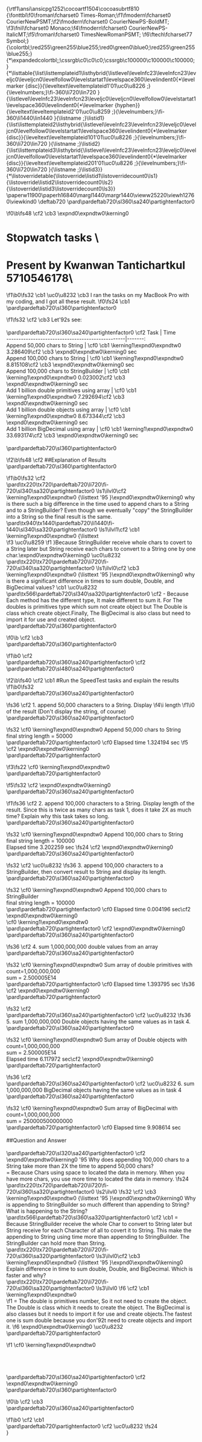 {\rtf1\ansi\ansicpg1252\cocoartf1504\cocoasubrtf810
{\fonttbl\f0\froman\fcharset0 Times-Roman;\f1\fmodern\fcharset0 CourierNewPSMT;\f2\fmodern\fcharset0 CourierNewPS-BoldMT;
\f3\fnil\fcharset0 Monaco;\f4\fmodern\fcharset0 CourierNewPS-ItalicMT;\f5\froman\fcharset0 TimesNewRomanPSMT;
\f6\ftech\fcharset77 Symbol;}
{\colortbl;\red255\green255\blue255;\red0\green0\blue0;\red255\green255\blue255;}
{\*\expandedcolortbl;;\cssrgb\c0\c0\c0;\cssrgb\c100000\c100000\c100000;}
{\*\listtable{\list\listtemplateid1\listhybrid{\listlevel\levelnfc23\levelnfcn23\leveljc0\leveljcn0\levelfollow0\levelstartat1\levelspace360\levelindent0{\*\levelmarker \{disc\}}{\leveltext\leveltemplateid1\'01\uc0\u8226 ;}{\levelnumbers;}\fi-360\li720\lin720 }{\listlevel\levelnfc23\levelnfcn23\leveljc0\leveljcn0\levelfollow0\levelstartat1\levelspace360\levelindent0{\*\levelmarker \{hyphen\}}{\leveltext\leveltemplateid2\'01\uc0\u8259 ;}{\levelnumbers;}\fi-360\li1440\lin1440 }{\listname ;}\listid1}
{\list\listtemplateid2\listhybrid{\listlevel\levelnfc23\levelnfcn23\leveljc0\leveljcn0\levelfollow0\levelstartat1\levelspace360\levelindent0{\*\levelmarker \{disc\}}{\leveltext\leveltemplateid101\'01\uc0\u8226 ;}{\levelnumbers;}\fi-360\li720\lin720 }{\listname ;}\listid2}
{\list\listtemplateid3\listhybrid{\listlevel\levelnfc23\levelnfcn23\leveljc0\leveljcn0\levelfollow0\levelstartat1\levelspace360\levelindent0{\*\levelmarker \{disc\}}{\leveltext\leveltemplateid201\'01\uc0\u8226 ;}{\levelnumbers;}\fi-360\li720\lin720 }{\listname ;}\listid3}}
{\*\listoverridetable{\listoverride\listid1\listoverridecount0\ls1}{\listoverride\listid2\listoverridecount0\ls2}{\listoverride\listid3\listoverridecount0\ls3}}
\paperw11900\paperh16840\margl1440\margr1440\vieww25220\viewh12760\viewkind0
\deftab720
\pard\pardeftab720\sl360\sa240\partightenfactor0

\f0\b\fs48 \cf2 \cb3 \expnd0\expndtw0\kerning0
# Stopwatch tasks \
# Present by Kwanwan Tantichartkul 5710546178\

\f1\b0\fs32 \cb1 \uc0\u8232 \cb3 I ran the tasks on my MacBook Pro with my coding, and I got all these result.
\f0\fs24 \cb1 \
\pard\pardeftab720\sl360\partightenfactor0

\f1\fs32 \cf2 \cb3 Let\'92s see:\
\
\pard\pardeftab720\sl360\sa240\partightenfactor0
\cf2 Task                                             | Time \
-------------------------------------------------|-------: \
Append 50,000 chars to String         		    | \cf0 \cb1 \kerning1\expnd0\expndtw0 3.286409\cf2 \cb3 \expnd0\expndtw0\kerning0
 sec \
Append 100,000 chars to String        		    | \cf0 \cb1 \kerning1\expnd0\expndtw0 8.815108\cf2 \cb3 \expnd0\expndtw0\kerning0
 sec \
Append 100,000 chars to StringBuilder            | \cf0 \cb1 \kerning1\expnd0\expndtw0 0.023002\cf2 \cb3 \expnd0\expndtw0\kerning0
 sec \
Add 1 billion double primitives using array      | \cf0 \cb1 \kerning1\expnd0\expndtw0 7.292694\cf2 \cb3 \expnd0\expndtw0\kerning0
 sec\
Add 1 billion double objects using array         | \cf0 \cb1 \kerning1\expnd0\expndtw0 8.673344\cf2 \cb3 \expnd0\expndtw0\kerning0
 sec\
Add 1 billion BigDecimal using array             | \cf0 \cb1 \kerning1\expnd0\expndtw0 33.693174\cf2 \cb3 \expnd0\expndtw0\kerning0
 sec\
\
\pard\pardeftab720\sl360\partightenfactor0

\f2\b\fs48 \cf2 ##Explanation of Results\
\pard\pardeftab720\sl360\partightenfactor0

\f1\b0\fs32 \cf2 \
\pard\tx220\tx720\pardeftab720\li720\fi-720\sl340\sa320\partightenfactor0
\ls1\ilvl0\cf2 \kerning1\expnd0\expndtw0 {\listtext	\'95	}\expnd0\expndtw0\kerning0
why is there such a big difference in the time used to append chars to a String and to a StringBuilder? Even though we eventually "copy" the StringBuilder into a String so the final result is the same. \
\pard\tx940\tx1440\pardeftab720\li1440\fi-1440\sl340\sa320\partightenfactor0
\ls1\ilvl1\cf2 \cb1 \kerning1\expnd0\expndtw0 {\listtext	
\f3 \uc0\u8259 
\f1 	}Because StringBuilder receive whole chars to covert to a String later but String receive each chars to convert to a String one by one char.\expnd0\expndtw0\kerning0
\uc0\u8232 \
\pard\tx220\tx720\pardeftab720\li720\fi-720\sl340\sa320\partightenfactor0
\ls1\ilvl0\cf2 \cb3 \kerning1\expnd0\expndtw0 {\listtext	\'95	}\expnd0\expndtw0\kerning0
why is there a significant difference in times to sum double, Double, and BigDecimal values? \cb1 \uc0\u8232 \
\pard\tx566\pardeftab720\sl340\sa320\partightenfactor0
\cf2      -  Because Each method has the different type, It make different to sum it. For The doubles is primitives type which sum not create object but The Double is class which create object.Finally, The BigDecimal is also class but need to import it for use and created object.\
\pard\pardeftab720\sl360\partightenfactor0

\f0\b \cf2 \cb3 \
\pard\pardeftab720\sl360\partightenfactor0

\f1\b0 \cf2 \
\pard\pardeftab720\sl360\sa240\partightenfactor0
\cf2 \
\pard\pardeftab720\sl480\sa240\partightenfactor0

\f2\b\fs40 \cf2 \cb1 #Run the SpeedTest tasks and explain the results 
\f1\b0\fs32 \
\pard\pardeftab720\sl360\sa240\partightenfactor0

\fs36 \cf2 1. append 50,000 characters to a String. Display 
\f4\i length 
\f1\i0 of the result (Don't display the string, of course) \
\pard\pardeftab720\sl360\sa240\partightenfactor0

\fs32 \cf0 \kerning1\expnd0\expndtw0 Append 50,000 chars to String\
final string length = 50000\
\pard\pardeftab720\partightenfactor0
\cf0 Elapsed time 1.324194 sec
\f5 \cf2 \expnd0\expndtw0\kerning0
\
\pard\pardeftab720\partightenfactor0

\f3\fs22 \cf0 \kerning1\expnd0\expndtw0 \
\pard\pardeftab720\partightenfactor0

\f5\fs32 \cf2 \expnd0\expndtw0\kerning0
\
\pard\pardeftab720\sl360\sa240\partightenfactor0

\f1\fs36 \cf2 2. append 100,000 characters to a String. Display length of the result. Since this is twice as many chars as task 1, does it take 2X as much time? Explain why this task takes so long.\
\pard\pardeftab720\sl360\sa240\partightenfactor0

\fs32 \cf0 \kerning1\expnd0\expndtw0 Append 100,000 chars to String\
final string length = 100000\
Elapsed time 3.202259 sec
\fs24 \cf2 \expnd0\expndtw0\kerning0
\
\pard\pardeftab720\sl360\sa240\partightenfactor0

\fs32 \cf2 \uc0\u8232 
\fs36 3. append 100,000 characters to a StringBuilder, then convert result to String and display its length. \
\pard\pardeftab720\sl360\sa240\partightenfactor0

\fs32 \cf0 \kerning1\expnd0\expndtw0 Append 100,000 chars to StringBuilder\
final string length = 100000\
\pard\pardeftab720\partightenfactor0
\cf0 Elapsed time 0.004196 sec\cf2 \expnd0\expndtw0\kerning0
\
\cf0 \kerning1\expnd0\expndtw0 \
\pard\pardeftab720\partightenfactor0
\cf2 \expnd0\expndtw0\kerning0
\
\pard\pardeftab720\sl360\sa240\partightenfactor0

\fs36 \cf2 4. sum 1,000,000,000 double values from an array\
\pard\pardeftab720\sl360\sa240\partightenfactor0

\fs32 \cf0 \kerning1\expnd0\expndtw0 Sum array of double primitives with count=1,000,000,000\
sum = 2.500005E14\
\pard\pardeftab720\partightenfactor0
\cf0 Elapsed time 1.393795 sec
\fs36 \cf2 \expnd0\expndtw0\kerning0
\
\pard\pardeftab720\partightenfactor0

\fs32 \cf2 \
\pard\pardeftab720\sl360\sa240\partightenfactor0
\cf2 \uc0\u8232 
\fs36 5. sum 1,000,000,000 Double objects having the same values as in task 4.\
\pard\pardeftab720\sl360\sa240\partightenfactor0

\fs32 \cf0 \kerning1\expnd0\expndtw0 Sum array of Double objects with count=1,000,000,000 \
sum = 2.500005E14\
Elapsed time 6.117972 sec\cf2 \expnd0\expndtw0\kerning0
\
\pard\pardeftab720\partightenfactor0

\fs36 \cf2 \
\pard\pardeftab720\sl360\sa240\partightenfactor0
\cf2 \uc0\u8232 6. sum 1,000,000,000 BigDecimal objects having the same values as in task 4\
\pard\pardeftab720\sl360\sa240\partightenfactor0

\fs32 \cf0 \kerning1\expnd0\expndtw0 Sum array of BigDecimal with count=1,000,000,000\
sum = 250000500000000\
\pard\pardeftab720\partightenfactor0
\cf0 Elapsed time 9.908614 sec\
\
##Question and Answer\
\
\pard\pardeftab720\sl320\sa240\partightenfactor0
\cf2 \expnd0\expndtw0\kerning0
  \'95 Why does appending 100,000 chars to a String take more than 2X the time to append 50,000 chars? \
	= Because Chars using space to located the data in memory. When you have more chars, you use more time to located the data in memory.
\fs24 \
\pard\tx220\tx720\pardeftab720\li720\fi-720\sl360\sa320\partightenfactor0
\ls2\ilvl0
\fs32 \cf2 \cb3 \kerning1\expnd0\expndtw0 {\listtext	\'95	}\expnd0\expndtw0\kerning0
Why is appending to StringBuilder so much different than appending to String? What is happening to the String? \
\pard\tx566\pardeftab720\sl360\sa320\partightenfactor0
\cf2 \cb1 	 = Because StringBuilder receive the whole Char to convert to String later but String receive for each Character of all to covert it to String. This make the appending to String using time more than appending to StringBuilder. The StringBuilder can hold more than String.\
\pard\tx220\tx720\pardeftab720\li720\fi-720\sl360\sa320\partightenfactor0
\ls3\ilvl0\cf2 \cb3 \kerning1\expnd0\expndtw0 {\listtext	 \'95	}\expnd0\expndtw0\kerning0
Explain difference in time to sum double, Double, and BigDecimal. Which is faster and why?   \
\pard\tx220\tx720\pardeftab720\li720\fi-720\sl360\sa320\partightenfactor0
\ls3\ilvl0
\f6 \cf2 \cb1 \kerning1\expnd0\expndtw0          
\f1 = The double is primitives number, So it not need to create the object. The Double is class which it needs to create the object. The BigDecimal is also classes but it needs to import it for use and create objects.The fastest one is sum double because you don\'92t need to create objects and import it.
\f6 \expnd0\expndtw0\kerning0
\uc0\u8232 \
\pard\pardeftab720\partightenfactor0

\f1 \cf0 \kerning1\expnd0\expndtw0 \
\
\
\
\
\pard\pardeftab720\sl360\sa240\partightenfactor0
\cf2 \expnd0\expndtw0\kerning0
\
\pard\pardeftab720\sl360\partightenfactor0

\f0\b \cf2 \cb3 \
\pard\pardeftab720\sl360\sa240\partightenfactor0

\f1\b0 \cf2 \cb1 \
\pard\pardeftab720\partightenfactor0
\cf2 \uc0\u8232 
\fs24 \
}